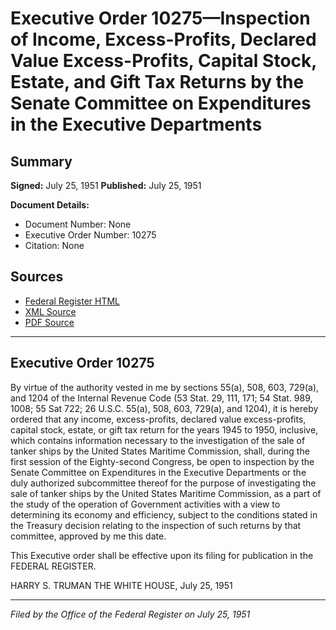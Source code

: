 # Executive Order 10275—Inspection of Income, Excess-Profits, Declared Value Excess-Profits, Capital Stock, Estate, and Gift Tax Returns by the Senate Committee on Expenditures in the Executive Departments

## Summary

**Signed:** July 25, 1951
**Published:** July 25, 1951

**Document Details:**
- Document Number: None
- Executive Order Number: 10275
- Citation: None

## Sources
- [Federal Register HTML](https://www.presidency.ucsb.edu/documents/executive-order-10275-inspection-income-excess-profits-declared-value-excess-profits)
- [XML Source](None)
- [PDF Source](None)

---

## Executive Order 10275

By virtue of the authority vested in me by sections 55(a), 508, 603, 729(a), and 1204 of the Internal Revenue Code (53 Stat. 29, 111, 171; 54 Stat. 989, 1008; 55 Sat 722; 26 U.S.C. 55(a), 508, 603, 729(a), and 1204), it is hereby ordered that any income, excess-profits, declared value excess-profits, capital stock, estate, or gift tax return for the years 1945 to 1950, inclusive, which contains information necessary to the investigation of the sale of tanker ships by the United States Maritime Commission, shall, during the first session of the Eighty-second Congress, be open to inspection by the Senate Committee on Expenditures in the Executive Departments or the duly authorized subcommittee thereof for the purpose of investigating the sale of tanker ships by the United States Maritime Commission, as a part of the study of the operation of Government activities with a view to determining its economy and efficiency, subject to the conditions stated in the Treasury decision relating to the inspection of such returns by that committee, approved by me this date.

This Executive order shall be effective upon its filing for publication in the FEDERAL REGISTER.

HARRY S. TRUMAN
THE WHITE HOUSE,
July 25, 1951

---

*Filed by the Office of the Federal Register on July 25, 1951*
